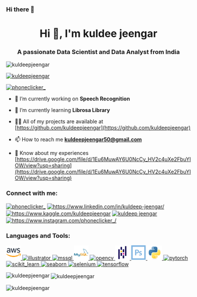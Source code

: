 ### Hi there 👋

<h1 align="center">Hi 👋, I'm kuldee jeengar</h1>
<h3 align="center">A passionate Data Scientist and Data Analyst from India</h3>

<p align="left"> <img src="https://komarev.com/ghpvc/?username=kuldeepjeengar&label=Profile%20views&color=0e75b6&style=flat" alt="kuldeepjeengar" /> </p>

<p align="left"> <a href="https://github.com/ryo-ma/github-profile-trophy"><img src="https://github-profile-trophy.vercel.app/?username=kuldeepjeengar" alt="kuldeepjeengar" /></a> </p>

<p align="left"> <a href="https://twitter.com/phoneclicker_" target="blank"><img src="https://img.shields.io/twitter/follow/phoneclicker_?logo=twitter&style=for-the-badge" alt="phoneclicker_" /></a> </p>

- 🔭 I’m currently working on **Speech Recognition**

- 🌱 I’m currently learning **Librosa Library**

- 👨‍💻 All of my projects are available at [https://github.com/kuldeepjeengar](https://github.com/kuldeepjeengar)

- 📫 How to reach me **kuldeepjeengar50@gmail.com**

- 📄 Know about my experiences [https://drive.google.com/file/d/1Eu6MuwAY6U0NcCy_HV2c4uXe2FbuYIOW/view?usp=sharing](https://drive.google.com/file/d/1Eu6MuwAY6U0NcCy_HV2c4uXe2FbuYIOW/view?usp=sharing)

<h3 align="left">Connect with me:</h3>
<p align="left">
<a href="https://twitter.com/phoneclicker_" target="blank"><img align="center" src="https://raw.githubusercontent.com/rahuldkjain/github-profile-readme-generator/master/src/images/icons/Social/twitter.svg" alt="phoneclicker_" height="30" width="40" /></a>
<a href="https://linkedin.com/in/https://www.linkedin.com/in/kuldeep-jeengar/" target="blank"><img align="center" src="https://raw.githubusercontent.com/rahuldkjain/github-profile-readme-generator/master/src/images/icons/Social/linked-in-alt.svg" alt="https://www.linkedin.com/in/kuldeep-jeengar/" height="30" width="40" /></a>
<a href="https://kaggle.com/https://www.kaggle.com/kuldeepjeengar" target="blank"><img align="center" src="https://raw.githubusercontent.com/rahuldkjain/github-profile-readme-generator/master/src/images/icons/Social/kaggle.svg" alt="https://www.kaggle.com/kuldeepjeengar" height="30" width="40" /></a>
<a href="https://fb.com/kuldeep jeengar" target="blank"><img align="center" src="https://raw.githubusercontent.com/rahuldkjain/github-profile-readme-generator/master/src/images/icons/Social/facebook.svg" alt="kuldeep jeengar" height="30" width="40" /></a>
<a href="https://instagram.com/https://www.instagram.com/phoneclicker_/" target="blank"><img align="center" src="https://raw.githubusercontent.com/rahuldkjain/github-profile-readme-generator/master/src/images/icons/Social/instagram.svg" alt="https://www.instagram.com/phoneclicker_/" height="30" width="40" /></a>
</p>

<h3 align="left">Languages and Tools:</h3>
<p align="left"> <a href="https://aws.amazon.com" target="_blank" rel="noreferrer"> <img src="https://raw.githubusercontent.com/devicons/devicon/master/icons/amazonwebservices/amazonwebservices-original-wordmark.svg" alt="aws" width="40" height="40"/> </a> <a href="https://www.adobe.com/in/products/illustrator.html" target="_blank" rel="noreferrer"> <img src="https://www.vectorlogo.zone/logos/adobe_illustrator/adobe_illustrator-icon.svg" alt="illustrator" width="40" height="40"/> </a> <a href="https://www.microsoft.com/en-us/sql-server" target="_blank" rel="noreferrer"> <img src="https://www.svgrepo.com/show/303229/microsoft-sql-server-logo.svg" alt="mssql" width="40" height="40"/> </a> <a href="https://www.mysql.com/" target="_blank" rel="noreferrer"> <img src="https://raw.githubusercontent.com/devicons/devicon/master/icons/mysql/mysql-original-wordmark.svg" alt="mysql" width="40" height="40"/> </a> <a href="https://opencv.org/" target="_blank" rel="noreferrer"> <img src="https://www.vectorlogo.zone/logos/opencv/opencv-icon.svg" alt="opencv" width="40" height="40"/> </a> <a href="https://pandas.pydata.org/" target="_blank" rel="noreferrer"> <img src="https://raw.githubusercontent.com/devicons/devicon/2ae2a900d2f041da66e950e4d48052658d850630/icons/pandas/pandas-original.svg" alt="pandas" width="40" height="40"/> </a> <a href="https://www.photoshop.com/en" target="_blank" rel="noreferrer"> <img src="https://raw.githubusercontent.com/devicons/devicon/master/icons/photoshop/photoshop-line.svg" alt="photoshop" width="40" height="40"/> </a> <a href="https://www.python.org" target="_blank" rel="noreferrer"> <img src="https://raw.githubusercontent.com/devicons/devicon/master/icons/python/python-original.svg" alt="python" width="40" height="40"/> </a> <a href="https://pytorch.org/" target="_blank" rel="noreferrer"> <img src="https://www.vectorlogo.zone/logos/pytorch/pytorch-icon.svg" alt="pytorch" width="40" height="40"/> </a> <a href="https://scikit-learn.org/" target="_blank" rel="noreferrer"> <img src="https://upload.wikimedia.org/wikipedia/commons/0/05/Scikit_learn_logo_small.svg" alt="scikit_learn" width="40" height="40"/> </a> <a href="https://seaborn.pydata.org/" target="_blank" rel="noreferrer"> <img src="https://seaborn.pydata.org/_images/logo-mark-lightbg.svg" alt="seaborn" width="40" height="40"/> </a> <a href="https://www.selenium.dev" target="_blank" rel="noreferrer"> <img src="https://raw.githubusercontent.com/detain/svg-logos/780f25886640cef088af994181646db2f6b1a3f8/svg/selenium-logo.svg" alt="selenium" width="40" height="40"/> </a> <a href="https://www.tensorflow.org" target="_blank" rel="noreferrer"> <img src="https://www.vectorlogo.zone/logos/tensorflow/tensorflow-icon.svg" alt="tensorflow" width="40" height="40"/> </a> </p>

<p><img align="left" src="https://github-readme-stats.vercel.app/api/top-langs?username=kuldeepjeengar&show_icons=true&locale=en&layout=compact" alt="kuldeepjeengar" /></p>

<p>&nbsp;<img align="center" src="https://github-readme-stats.vercel.app/api?username=kuldeepjeengar&show_icons=true&locale=en" alt="kuldeepjeengar" /></p>

<p><img align="center" src="https://github-readme-streak-stats.herokuapp.com/?user=kuldeepjeengar&" alt="kuldeepjeengar" /></p>
